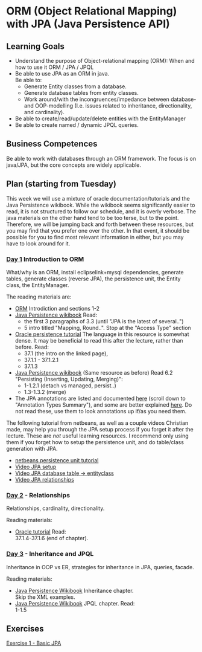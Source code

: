 # ORM (Object Relational Mapping) with JPA (Java Persistence API)

## Learning Goals
  * Understand the purpose of Object-relational mapping (ORM): When and how to use it
ORM / JPA / JPQL
  * Be able to use JPA as an ORM in java.  
    Be able to:
    * Generate Entity classes from a database.
    * Generate database tables from entity classes.
    * Work around/with the incongruences/impedance between database- and OOP-modelling
      (I.e. issues related to inheritance, directionality, and cardinality).
  * Be able to create/read/update/delete entities with the EntityManager
  * Be able to create named / dynamic JPQL queries.

## Business Competences
Be able to work with databases through an ORM framework. The focus is on
java/JPA, but the core concepts are widely applicable.

## Plan (starting from Tuesday)
This week we will use a mixture of oracle documentation/tutorials and the Java
Persistence wikibook. While the wikibook seems significantly easier to read, it
is not structured to follow our schedule, and it is overly verbose. The java
materials on the other hand tend to be too terse, but to the point. Therefore,
we will be jumping back and forth between these resources, but you may find that
you prefer one over the other. In that event, it should be possible for you to
find most relevant information in either, but you may have to look around for it.

### [Day 1](Day1) Introduction to ORM 
What/why is an ORM, install eclipselink+mysql dependencies, generate tables,
generate classes (reverse JPA), the persistence unit, the Entity class, the
EntityManager.

The reading materials are:
  * [ORM](https://en.wikipedia.org/wiki/Object-relational_mapping)
    Introdiction and sections 1-2
  * [Java Persistence wikibook](https://en.wikibooks.org/wiki/Java_Persistence)
    Read:
      * the first 3 paragraphs of 3.3 (until "JPA is the latest of several..")
      * 5 intro titled "Mapping, Round..". Stop at the "Access Type" section
  * [Oracle persistence tutorial](https://docs.oracle.com/javaee/7/tutorial/persistence-intro001.htm#BNBQA)
    The language in this resource is somewhat dense. It may be beneficial to
    read this after the lecture, rather than before.
    Read:
      * 37.1 (the intro on the linked page),
      * 37.1.1 - 37.1.2.1
      * 37.1.3
  * [Java Persistence wikibook](https://en.wikibooks.org/wiki/Java_Persistence)
    (Same resource as before)
    Read 6.2 "Persisting (Inserting, Updating, Merging)":
      * 1-1.2.1 (detach vs managed, persist..)
      * 1.3-1.3.2 (merge)
  * The JPA annotations are listed and documented
    [here](https://docs.oracle.com/javaee/7/api/javax/persistence/package-summary.html)
    (scroll down to "Annotation Types Summary"), and some are better explained
    [here](http://www.oracle.com/technetwork/middleware/ias/toplink-jpa-annotations-096251.html#Basic).
    Do not read these, use them to look annotations up if/as you need them.

The following tutorial from netbeans, as well as a couple videos
Christian made, may help you through the JPA setup process if you forget it
after the lecture.
These are _not_ useful learning resources. I recommend only using them if you
forget how to setup the persistence unit, and do table/class generation with JPA.
  * [netbeans persistence unit tutorial](http://wiki.netbeans.org/SimpleJPAApplicationWithNetbeans#Create_Persistence_Unit)
  * [Video JPA setup](https://www.twitch.tv/videos/168683174)
  * [Video JPA database table -> entityclass](https://www.twitch.tv/videos/168934609)
  * [Video JPA relationships](https://www.twitch.tv/videos/168939780)

### [Day 2](Day2) - Relationships 
Relationships, cardinality, directionality.

Reading materials:
  * [Oracle tutorial](https://docs.oracle.com/javaee/7/tutorial/persistence-intro001.htm#BNBQA) Read:  
    37.1.4-37.1.6 (end of chapter).


### [Day 3](Day3) - Inheritance and JPQL
Inheritance in OOP vs ER, strategies for inheritance in JPA, queries, facade.

Reading materials:
  * [Java Persistence Wikibook](https://en.wikibooks.org/wiki/Java_Persistence/Inheritance) Inheritance chapter.  
    Skip the XML examples.
  * [Java Persistence Wikibook](https://en.wikibooks.org/wiki/Java_Persistence/Inheritance) JPQL chapter. Read:  
    1-1.5


## Exercises
[Exercise 1 - Basic JPA](https://docs.google.com/document/d/1CB9LYW6uzFy6ibe7fLSHGI_5Ymx6kzdSdARNtsNO0ME/edit?usp=sharing)<br>
<!--
[Exercise 2 - Relationships](https://docs.google.com/document/d/1Juic12T0bjb2sf-9dTuxrKXa1l5QA6ak-wTTINlK4dY/edit?usp=sharing)<br>
[Exercise 3 - Inheritance](https://docs.google.com/document/d/1IiTDPL4wDW_0S8sWAHxH_ijYu9SyB6xzyql7aRnTomI/edit?usp=sharing)<br>
[Exercise 4 - JPQL](https://docs.google.com/document/d/18QeY8y6yz0JVo39gQfQ22InDUHtBN29ViFao5s4tQPc/edit?usp=sharing)

## Study point exercises
[Study point exercises](https://docs.google.com/document/d/1BKihRmnhl18P5GCzSlO3UnDlUBm5fEaLUalaiTTxev4/edit?usp=sharing)
-->

<!--
## References

**Relationships**<br>
<a href="https://www.javacodegeeks.com/2015/02/jpa-tutorial.html" target="_blank">Javacodegeeks (Chapters 5, 5.1, 5.2, 5.3)</a><br>
<a href="https://www.tutorialspoint.com/jpa/jpa_entity_relationships.htm" target="_blank">Tutorialspoint - Relationships</a><br>

**Inheritance**<br>
<a href="https://www.javacodegeeks.com/minibook/jpa-minibook" target="_blank">JPA Minibook (Pages 25-33)</a><br>
<a href="https://en.wikibooks.org/wiki/Java_Persistence/Inheritance" target="_blank">Wikibooks - Persistence</a><br>

**Entity manager**<br>
<a href="https://www.tutorialspoint.com/jpa/jpa_entity_managers.htm" target="_blank">Tutorialspoint - Entity manager</a><br>

**JPQL**<br>
[Wikibooks - JPQ](https://en.wikibooks.org/wiki/Java_Persistence/JPQL)  
this the main resource on JPQL)  
[JBay Blog - JPQL Tutorial](http://blog.jbaysolutions.com/2014/10/16/jpa-2-tutorial-queries-on-the-model)  
[JPQL demo part 1](https://drive.google.com/open?id=0BwZfnBsxgR1jYXdqMjVTU3dGTDA)  
[JPQL demo part 2](https://drive.google.com/open?id=0BwZfnBsxgR1jVWlfd28zN2JYUm8) -- this may not play in the browser, but you can download it.
-->
